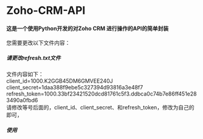# Zoho-CRM-API
#### 这是一个使用Python开发的对Zoho CRM 进行操作的API的简单封装

您需要更改以下文件内容：

##### 请更改refresh.txt文件

文件内容如下：<br>
client_id=1000.K2GGB45DM6GMVEE240J<br>
client_secret=1daa388f9ebe5c327394d93816a3e48f7<br>
refresh_token=1000.33bf23421520dcd81761c5f3.ddbca0c74b7e86ff451e283490a0fbd6<br>
请修改等号后面的，client_id、client_secret、和refresh_token，修改为自己的即可，
##### 使用


